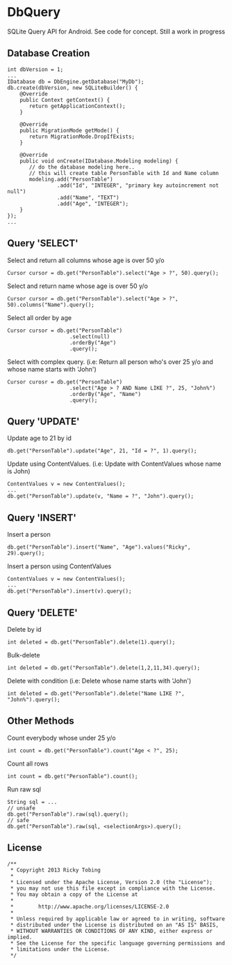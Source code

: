 DbQuery
==============

SQLite Query API for Android. See code for concept.
Still a work in progress

Database Creation
--------------

    int dbVersion = 1;
    ...
    IDatabase db = DbEngine.getDatabase("MyDb");
    db.create(dbVersion, new SQLiteBuilder() {
        @Override 
        public Context getContext() {
           return getApplicationContext();
        }
        
        @Override 
        public MigrationMode getMode() {
           return MigrationMode.DropIfExists;
        }
        
        @Override
        public void onCreate(IDatabase.Modeling modeling) {
           // do the database modeling here..
           // this will create table PersonTable with Id and Name column
           modeling.add("PersonTable")
                    .add("Id", "INTEGER", "primary key autoincrement not null")
                    .add("Name", "TEXT")
                    .add("Age", "INTEGER");
        }
    });
    ...



Query 'SELECT'
-----------
Select and return all columns whose age is over 50 y/o

    Cursor cursor = db.get("PersonTable").select("Age > ?", 50).query();

Select and return name whose age is over 50 y/o

    Cursor cursor = db.get("PersonTable").select("Age > ?", 50).columns("Name").query();

Select all order by age

    Cursor cursor = db.get("PersonTable")
                        .select(null)
                        .orderBy("Age")
                        .query();
    
Select with complex query. 
(i.e: Return all person who's over 25 y/o and whose name starts with 'John')

    Cursor curosr = db.get("PersonTable")
                        .select("Age > ? AND Name LIKE ?", 25, "John%")
                        .orderBy("Age", "Name")
                        .query();


Query 'UPDATE'
-----------

Update age to 21 by id

    db.get("PersonTable").update("Age", 21, "Id = ?", 1).query();
    
Update using ContentValues.
(i.e: Update with ContentValues whose name is John)

    ContentValues v = new ContentValues();
    ...
    db.get("PersonTable").update(v, "Name = ?", "John").query();


Query 'INSERT'
-----------
Insert a person

    db.get("PersonTable").insert("Name", "Age").values("Ricky", 29).query();

Insert a person using ContentValues

    ContentValues v = new ContentValues();
    ...
    db.get("PersonTable").insert(v).query();


Query 'DELETE'
-----------
Delete by id

    int deleted = db.get("PersonTable").delete(1).query();


Bulk-delete

    int deleted = db.get("PersonTable").delete(1,2,11,34).query();

Delete with condition
(i.e: Delete whose name starts with 'John')

    int deleted = db.get("PersonTable").delete("Name LIKE ?", "John%").query();


Other Methods
-----------

Count everybody whose under 25 y/o

    int count = db.get("PersonTable").count("Age < ?", 25);

Count all rows

    int count = db.get("PersonTable").count();
    
Run raw sql

    String sql = ...    
    // unsafe
    db.get("PersonTable").raw(sql).query();
    // safe
    db.get("PersonTable").raw(sql, <selectionArgs>).query();


License
-----------

    /**
     * Copyright 2013 Ricky Tobing
     *
     * Licensed under the Apache License, Version 2.0 (the "License");
     * you may not use this file except in compliance with the License.
     * You may obtain a copy of the License at
     *
     *        http://www.apache.org/licenses/LICENSE-2.0
     *
     * Unless required by applicable law or agreed to in writing, software
     * distributed under the License is distributed on an "AS IS" BASIS,
     * WITHOUT WARRANTIES OR CONDITIONS OF ANY KIND, either express or implied.
     * See the License for the specific language governing permissions and
     * limitations under the License.
     */


